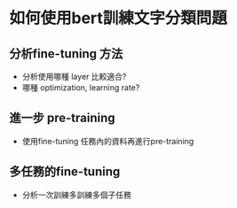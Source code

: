 # 如何使用bert訓練文字分類問題

## 分析fine-tuning 方法

- 分析使用哪種 layer 比較適合?
- 哪種 optimization, learning rate?

## 進一步 pre-training

- 使用fine-tuning 任務內的資料再進行pre-training

## 多任務的fine-tuning

- 分析一次訓練多訓練多個子任務
